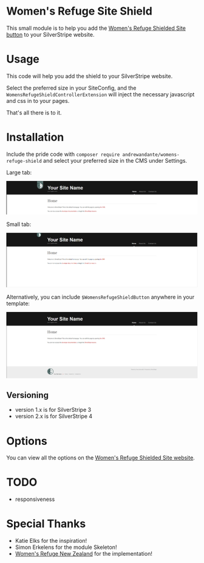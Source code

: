 # Women's Refuge Site Shield

This small module is to help you add the [Women's Refuge Shielded Site button](https://shielded.co.nz/) to your SilverStripe website.

# Usage

This code will help you add the shield to your SilverStripe website.

Select the preferred size in your SiteConfig, and the `WomensRefugeShieldControllerExtension` will inject the necessary javascript and css in to your pages.

That's all there is to it.

# Installation

Include the pride code with `composer require andrewandante/womens-refuge-shield` and select your preferred size in the CMS under Settings.

Large tab:

![Large tab](img/screenshots/large_tab.PNG?raw=true)

Small tab:

![Small tab](img/screenshots/small_tab.PNG?raw=true)

Alternatively, you can include `$WomensRefugeShieldButton` anywhere in your template:

![Button in the footer](img/screenshots/button_in_footer.PNG?raw=true)

## Versioning

- version 1.x is for SilverStripe 3
- version 2.x is for SilverStripe 4

# Options

You can view all the options on the [Women's Refuge Shielded Site website](https://shielded.co.nz/).

# TODO

 - responsiveness

# Special Thanks

- Katie Elks for the inspiration!
- Simon Erkelens for the module Skeleton!
- [Women's Refuge New Zealand](https://shielded.co.nz/) for the implementation!
